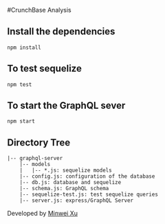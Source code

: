 #CrunchBase Analysis

## Install the dependencies
```
npm install
```

## To test sequelize
```
npm test
```

## To start the GraphQL sever
```
npm start
```

## Directory Tree
```
|-- graphql-server
    |-- models
    |   |-- *.js: sequelize models
    |-- config.js: configuration of the database
    |-- db.js: database and sequelize
    |-- schema.js: GraphQL schema
    |-- sequelize-test.js: test sequelize queries
    |-- server.js: express/GraphQL Server
```
Developed by [Minwei Xu](http://mwxu.me)